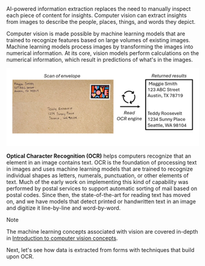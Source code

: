 AI-powered information extraction replaces the need to manually inspect each piece of content for insights. Computer vision can extract insights from images to describe the people, places, things, and words they depict. 

Computer vision is made possible by machine learning models that are trained to recognize features based on large volumes of existing images. Machine learning models process images by transforming the images into numerical information. At its core, vision models perform calculations on the numerical information, which result in predictions of what's in the images. 

![Screenshot of an envelope with the address handwritten. The address is digitized next to the image, showing an example of OCR](../media/sample-mail.jpg) 

**Optical Character Recognition (OCR)** helps computers recognize that an element in an image contains text. OCR is the foundation of processing text in images and uses machine learning models that are trained to recognize individual shapes as letters, numerals, punctuation, or other elements of text. Much of the early work on implementing this kind of capability was performed by postal services to support automatic sorting of mail based on postal codes. Since then, the state-of-the-art for reading text has moved on, and we have models that detect printed or handwritten text in an image and digitize it line-by-line and word-by-word.

> [!NOTE]
> The machine learning concepts associated with vision are covered in-depth in [Introduction to computer vision concepts](/training/modules/analyze-images-computer-vision/).  

Next, let's see how data is extracted from forms with techniques that build upon OCR. 
